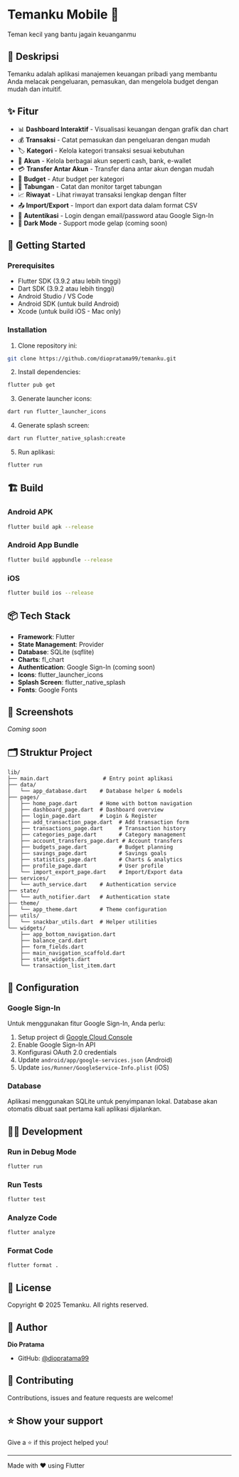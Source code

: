 # Temanku Mobile 📱

Teman kecil yang bantu jagain keuanganmu

## 📖 Deskripsi

Temanku adalah aplikasi manajemen keuangan pribadi yang membantu Anda melacak pengeluaran, pemasukan, dan mengelola budget dengan mudah dan intuitif.

## ✨ Fitur

- 📊 **Dashboard Interaktif** - Visualisasi keuangan dengan grafik dan chart
- 💰 **Transaksi** - Catat pemasukan dan pengeluaran dengan mudah
- 🏷️ **Kategori** - Kelola kategori transaksi sesuai kebutuhan
- 🏦 **Akun** - Kelola berbagai akun seperti cash, bank, e-wallet
- 💳 **Transfer Antar Akun** - Transfer dana antar akun dengan mudah
- 🎯 **Budget** - Atur budget per kategori
- 💎 **Tabungan** - Catat dan monitor target tabungan
- 📈 **Riwayat** - Lihat riwayat transaksi lengkap dengan filter
- 📤 **Import/Export** - Import dan export data dalam format CSV
- 🔐 **Autentikasi** - Login dengan email/password atau Google Sign-In
- 🌙 **Dark Mode** - Support mode gelap (coming soon)

## 🚀 Getting Started

### Prerequisites

- Flutter SDK (3.9.2 atau lebih tinggi)
- Dart SDK (3.9.2 atau lebih tinggi)
- Android Studio / VS Code
- Android SDK (untuk build Android)
- Xcode (untuk build iOS - Mac only)

### Installation

1. Clone repository ini:
```bash
git clone https://github.com/diopratama99/temanku.git
```

2. Install dependencies:
```bash
flutter pub get
```

3. Generate launcher icons:
```bash
dart run flutter_launcher_icons
```

4. Generate splash screen:
```bash
dart run flutter_native_splash:create
```

5. Run aplikasi:
```bash
flutter run
```

## 🏗️ Build

### Android APK
```bash
flutter build apk --release
```

### Android App Bundle
```bash
flutter build appbundle --release
```

### iOS
```bash
flutter build ios --release
```

## 📦 Tech Stack

- **Framework**: Flutter
- **State Management**: Provider
- **Database**: SQLite (sqflite)
- **Charts**: fl_chart
- **Authentication**: Google Sign-In (coming soon)
- **Icons**: flutter_launcher_icons
- **Splash Screen**: flutter_native_splash
- **Fonts**: Google Fonts

## 📱 Screenshots

_Coming soon_

## 🗂️ Struktur Project

```
lib/
├── main.dart                 # Entry point aplikasi
├── data/
│   └── app_database.dart    # Database helper & models
├── pages/
│   ├── home_page.dart       # Home with bottom navigation
│   ├── dashboard_page.dart  # Dashboard overview
│   ├── login_page.dart      # Login & Register
│   ├── add_transaction_page.dart  # Add transaction form
│   ├── transactions_page.dart     # Transaction history
│   ├── categories_page.dart       # Category management
│   ├── account_transfers_page.dart # Account transfers
│   ├── budgets_page.dart          # Budget planning
│   ├── savings_page.dart          # Savings goals
│   ├── statistics_page.dart       # Charts & analytics
│   ├── profile_page.dart          # User profile
│   └── import_export_page.dart    # Import/Export data
├── services/
│   └── auth_service.dart    # Authentication service
├── state/
│   └── auth_notifier.dart   # Authentication state
├── theme/
│   └── app_theme.dart       # Theme configuration
├── utils/
│   └── snackbar_utils.dart  # Helper utilities
└── widgets/
    ├── app_bottom_navigation.dart
    ├── balance_card.dart
    ├── form_fields.dart
    ├── main_navigation_scaffold.dart
    ├── state_widgets.dart
    └── transaction_list_item.dart
```

## 🔧 Configuration

### Google Sign-In

Untuk menggunakan fitur Google Sign-In, Anda perlu:

1. Setup project di [Google Cloud Console](https://console.cloud.google.com/)
2. Enable Google Sign-In API
3. Konfigurasi OAuth 2.0 credentials
4. Update `android/app/google-services.json` (Android)
5. Update `ios/Runner/GoogleService-Info.plist` (iOS)

### Database

Aplikasi menggunakan SQLite untuk penyimpanan lokal. Database akan otomatis dibuat saat pertama kali aplikasi dijalankan.

## 👨‍💻 Development

### Run in Debug Mode
```bash
flutter run
```

### Run Tests
```bash
flutter test
```

### Analyze Code
```bash
flutter analyze
```

### Format Code
```bash
flutter format .
```

## 📝 License

Copyright © 2025 Temanku. All rights reserved.

## 👤 Author

**Dio Pratama**
- GitHub: [@diopratama99](https://github.com/diopratama99)

## 🤝 Contributing

Contributions, issues and feature requests are welcome!

## ⭐ Show your support

Give a ⭐️ if this project helped you!

---

Made with ❤️ using Flutter
